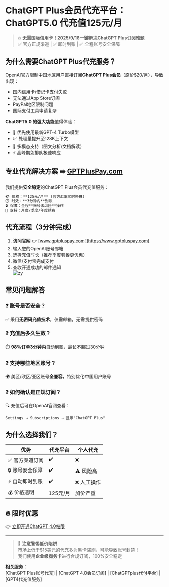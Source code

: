 # ChatGPT Plus会员代充平台：ChatGPT5.0 代充值125元/月

> 🔥 **无需国际信用卡！2025/9/16一键解决ChatGPT Plus订阅难题**  
> ✅ 官方正规渠道 | ✅ 即时到账 | ✅ 全程账号安全保障

## 为什么需要ChatGPT Plus代充服务？
OpenAI官方限制中国地区用户直接订阅**ChatGPT Plus会员**（原价$20/月），导致出现：
- 国内信用卡/借记卡支付失败
- 无法通过App Store订阅
- PayPal地区限制问题
- 国际支付工具申请复杂

**ChatGPT5.0 的强大功能**值得体验：
- 🚀 优先使用最新GPT-4 Turbo模型
- 📈 处理量提升至128K上下文
- 🎨 多模态支持（图文分析/文档解读）
- ⚡ 高峰期免排队极速响应

## 专业代充解决方案 ➡️ [GPTPlusPay.com](https://www.gptpluspay.com)
我们提供**安全稳定**的ChatGPT Plus会员代充值服务：
```markdown
💳 价格：**125元/月** (官方汇率实时换算)
⏱️ 时效：**3分钟内**到账
🔒 保障：全程**账号零风险**操作
🔄 支持：月度/季度/年度续费
```

## 代充流程（3分钟完成）
1. **访问官网** 👉 [www.gptpluspay.com](https://www.gptpluspay.com)  
2. 输入您的OpenAI账号邮箱  
3. 选择充值时长（推荐季度套餐更优惠）  
4. 微信/支付宝完成支付  
5. 查收开通成功的邮件通知  
![zy](https://github.com/user-attachments/assets/c4206bca-1c68-4f8f-bc65-7fe97e7b1c94)

## 常见问题解答
### ❓ 账号是否安全？
✅ 采用**无密码充值技术**，仅需邮箱，无需提供密码

### ❓ 充值后多久生效？
⏱️ **98%订单3分钟内**自动到账，最长不超过30分钟

### ❓ 支持哪些地区账号？
🌍 美区/欧区/亚区账号**全兼容**，特别优化中国用户账号

### ❓ 如何确认是正规订阅？
🔍 充值后可在OpenAI官网查看：
```plaintext
Settings → Subscriptions → 显示"ChatGPT Plus"
```

## 为什么选择我们？
| 优势                | 代充平台                  | 个人代充          |
|---------------------|--------------------------|------------------|
| ✅ 官方渠道订阅      | ✔️                        | ❌               |
| 🔒 账号安全保障      | ✔️                        | ⚠️ 风险高        |
| ⚡ 自动即时到账      | ✔️                        | ❌ 人工操作       |
| 💰 价格透明          | 125元/月                 | 加价严重         |

## 🔥 限时优惠
👉 [立即开通ChatGPT 4.0权限](https://www.gptpluspay.com)

---

> 📢 **注意警惕低价陷阱**  
> 市场上低于$15美元的代充多为黑卡盗刷，可能导致账号封禁！  
> 我们使用**企业级商务卡**进行合规订阅，100%安全稳定

**相关服务**：  
[ChatGPT Plus账号代充] | [ChatGPT 4.0会员订阅] | [ChatGPTplus代付平台] | [GPT4代充值服务]
